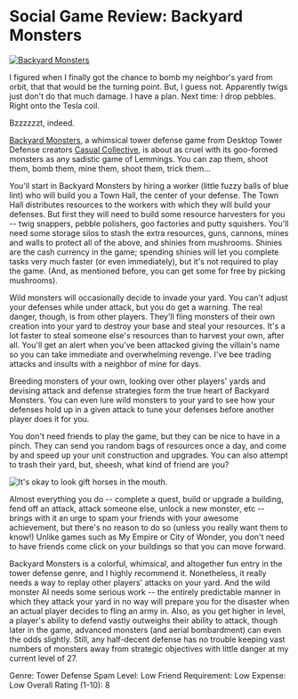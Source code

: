 # Social Game Review: Backyard Monsters

[![](http://westkarana.com/wp-content/uploads/2010/09/Fullscreen-capture-9242010-91206-PM-480x329.jpg "Backyard Monsters")](http://westkarana.com/wp-content/uploads/2010/09/Fullscreen-capture-9242010-91206-PM.jpg)

I figured when I finally got the chance to bomb my neighbor's yard from orbit, that that would be the turning point. But, I guess not. Apparently twigs just don't do that much damage. I have a plan. Next time: I drop pebbles. Right onto the Tesla coil.

Bzzzzzzt, indeed.

[Backyard Monsters](http://www.facebook.com/apps/application.php?id=342684208824), a whimsical tower defense game from Desktop Tower Defense creators [Casual Collective](http://www.casualcollective.com/), is about as cruel with its goo-formed monsters as any sadistic game of Lemmings. You can zap them, shoot them, bomb them, mine them, shoot them, trick them...

You'll start in Backyard Monsters by hiring a worker (little fuzzy balls of blue lint) who will build you a Town Hall, the center of your defense. The Town Hall distributes resources to the workers with which they will build your defenses. But first they will need to build some resource harvesters for you -- twig snappers, pebble polishers, goo factories and putty squishers. You'll need some storage silos to stash the extra resources, guns, cannons, mines and walls to protect all of the above, and shinies from mushrooms. Shinies are the cash currency in the game; spending shinies will let you complete tasks very much faster (or even immediately), but it's not required to play the game. (And, as mentioned before, you can get some for free by picking mushrooms).

Wild monsters will occasionally decide to invade your yard. You can't adjust your defenses while under attack, but you do get a warning. The real danger, though, is from other players. They'll fling monsters of their own creation into your yard to destroy your base and steal your resources. It's a lot faster to steal someone else's resources than to harvest your own, after all. You'll get an alert when you've been attacked giving the villain's name so you can take immediate and overwhelming revenge. I've bee trading attacks and insults with a neighbor of mine for days.

Breeding monsters of your own, looking over other players' yards and devising attack and defense strategies form the true heart of Backyard Monsters. You can even lure wild monsters to your yard to see how your defenses hold up in a given attack to tune your defenses before another player does it for you.

You don't need friends to play the game, but they can be nice to have in a pinch. They can send you random bags of resources once a day, and come by and speed up your unit construction and upgrades. You can also attempt to trash their yard, but, sheesh, what kind of friend are you?

![](http://westkarana.com/wp-content/uploads/2010/09/Fullscreen-capture-9202010-73751-AM.jpg "It's okay to look gift horses in the mouth.")

Almost everything you do -- complete a quest, build or upgrade a building, fend off an attack, attack someone else, unlock a new monster, etc -- brings with it an urge to spam your friends with your awesome achievement, but there's no reason to do so (unless you really want them to know!) Unlike games such as My Empire or City of Wonder, you don't need to have friends come click on your buildings so that you can move forward.

Backyard Monsters is a colorful, whimsical, and altogether fun entry in the tower defense genre, and I highly recommend it. Nonetheless, it really needs a way to replay other players' attacks on your yard. And the wild monster AI needs some serious work -- the entirely predictable manner in which they attack your yard in no way will prepare you for the disaster when an actual player decides to fling an army in. Also, as you get higher in level, a player's ability to defend vastly outweighs their ability to attack, though later in the game, advanced monsters (and aerial bombardment) can even the odds slightly. Still, any half-decent defense has no trouble keeping vast numbers of monsters away from strategic objectives with little danger at my current level of 27.

Genre: Tower Defense
Spam Level: Low
Friend Requirement: Low
Expense: Low
Overall Rating (1-10): 8

